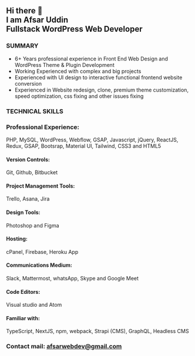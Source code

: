 ## Hi there 👋 </br> I am Afsar Uddin </br> Fullstack WordPress Web Developer
### SUMMARY
- 6+ Years professional experience in Front End Web Design and WordPress Theme & Plugin Development
- Working Experienced with complex and big projects
- Experienced with UI design to interactive functional frontend website conversion
- Experienced in Website redesign, clone, premium theme customization, speed optimization, css fixing and other issues fixing

### TECHNICAL SKILLS
### Professional Experience: 
PHP, MySQL, WordPress, Webflow, GSAP, Javascript, jQuery, ReactJS, Redux, GSAP, Bootsrap, Material UI, Tailwind, CSS3 and HTML5
#### Version Controls: 
Git, Github, Bitbucket 
#### Project Management Tools: 
Trello, Asana, Jira
#### Design Tools: 
Photoshop and Figma
#### Hosting: 
cPanel, Firebase, Heroku App
#### Communications Medium: 
Slack, Mattermost, whatsApp, Skype and Google Meet
#### Code Editors: 
Visual studio and Atom
#### Familiar with: 
TypeScript, NextJS, npm, webpack, Strapi (CMS), GraphQL, Headless CMS

### Contact mail: <a href="mailto:afsarwebdev@gmail.com">afsarwebdev@gmail.com</a>

